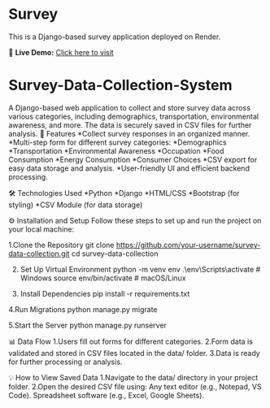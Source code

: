 # Survey

This is a Django-based survey application deployed on Render.


🔗 **Live Demo:** [Click here to visit](https://survey-rpz3.onrender.com)


# Survey-Data-Collection-System
A Django-based web application to collect and store survey data across various categories, including demographics, transportation, environmental awareness, and more. The data is securely saved in CSV files for further analysis.
📌 Features
*Collect survey responses in an organized manner.
*Multi-step form for different survey categories:
*Demographics
*Transportation
*Environmental Awareness
*Occupation
*Food Consumption
*Energy Consumption
*Consumer Choices
*CSV export for easy data storage and analysis.
*User-friendly UI and efficient backend processing.

🛠️ Technologies Used
*Python
*Django
*HTML/CSS
*Bootstrap (for styling)
*CSV Module (for data storage)


⚙️ Installation and Setup
Follow these steps to set up and run the project on your local machine:

1.Clone the Repository
git clone https://github.com/your-username/survey-data-collection.git
cd survey-data-collection

2. Set Up Virtual Environment
python -m venv env
.\env\Scripts\activate   # Windows
source env/bin/activate  # macOS/Linux

3. Install Dependencies
pip install -r requirements.txt

4.Run Migrations
python manage.py migrate

5.Start the Server
python manage.py runserver


📊 Data Flow
1.Users fill out forms for different categories.
2.Form data is validated and stored in CSV files located in the data/ folder.
3.Data is ready for further processing or analysis.

💡 How to View Saved Data
1.Navigate to the data/ directory in your project folder.
2.Open the desired CSV file using:
   Any text editor (e.g., Notepad, VS Code).
   Spreadsheet software (e.g., Excel, Google Sheets).

